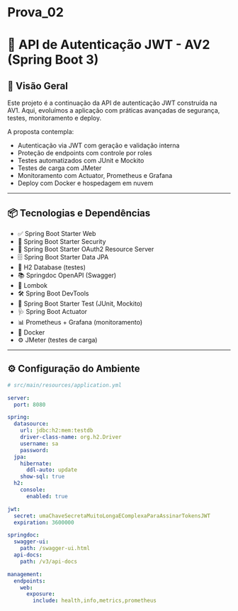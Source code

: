 # Prova_02
# 🔐 API de Autenticação JWT - AV2 (Spring Boot 3)

## 🚀 Visão Geral

Este projeto é a continuação da API de autenticação JWT construída na AV1. Aqui, evoluímos a aplicação com práticas avançadas de segurança, testes, monitoramento e deploy.

A proposta contempla:

- Autenticação via JWT com geração e validação interna
- Proteção de endpoints com controle por roles
- Testes automatizados com JUnit e Mockito
- Testes de carga com JMeter
- Monitoramento com Actuator, Prometheus e Grafana
- Deploy com Docker e hospedagem em nuvem

---

## 📦 Tecnologias e Dependências

- ✅ Spring Boot Starter Web
- 🔐 Spring Boot Starter Security
- 🔑 Spring Boot Starter OAuth2 Resource Server
- 🗄 Spring Boot Starter Data JPA
- 💾 H2 Database (testes)
- 📚 Springdoc OpenAPI (Swagger)
- 🍬 Lombok
- 🛠 Spring Boot DevTools
- 🧪 Spring Boot Starter Test (JUnit, Mockito)
- 🩺 Spring Boot Actuator
- 📊 Prometheus + Grafana (monitoramento)
- 🐳 Docker
- ⚙️ JMeter (testes de carga)

---

## ⚙️ Configuração do Ambiente

```yaml
# src/main/resources/application.yml

server:
  port: 8080

spring:
  datasource:
    url: jdbc:h2:mem:testdb
    driver-class-name: org.h2.Driver
    username: sa
    password:
  jpa:
    hibernate:
      ddl-auto: update
    show-sql: true
  h2:
    console:
      enabled: true

jwt:
  secret: umaChaveSecretaMuitoLongaEComplexaParaAssinarTokensJWT
  expiration: 3600000

springdoc:
  swagger-ui:
    path: /swagger-ui.html
  api-docs:
    path: /v3/api-docs

management:
  endpoints:
    web:
      exposure:
        include: health,info,metrics,prometheus
